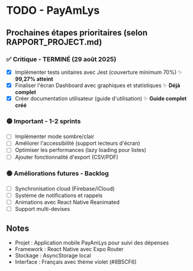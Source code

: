# TODO - PayAmLys

## Prochaines étapes prioritaires (selon RAPPORT_PROJECT.md)

### ✅ Critique - TERMINÉ (29 août 2025)
- [x] Implémenter tests unitaires avec Jest (couverture minimum 70%) ✨ **99,27% atteint**
- [x] Finaliser l'écran Dashboard avec graphiques et statistiques ✨ **Déjà complet**
- [x] Créer documentation utilisateur (guide d'utilisation) ✨ **Guide complet créé**

### 🟡 Important - 1-2 sprints
- [ ] Implémenter mode sombre/clair
- [ ] Améliorer l'accessibilité (support lecteurs d'écran)
- [ ] Optimiser les performances (lazy loading pour listes)
- [ ] Ajouter fonctionnalité d'export (CSV/PDF)

### 🟢 Améliorations futures - Backlog
- [ ] Synchronisation cloud (Firebase/iCloud)
- [ ] Système de notifications et rappels
- [ ] Animations avec React Native Reanimated
- [ ] Support multi-devises

## Notes
- Projet : Application mobile PayAmLys pour suivi des dépenses
- Framework : React Native avec Expo Router
- Stockage : AsyncStorage local
- Interface : Français avec thème violet (#8B5CF6)